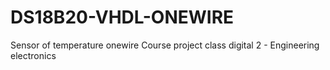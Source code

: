 # DS18B20-VHDL-ONEWIRE
Sensor of temperature onewire
Course project class digital 2 - Engineering electronics
